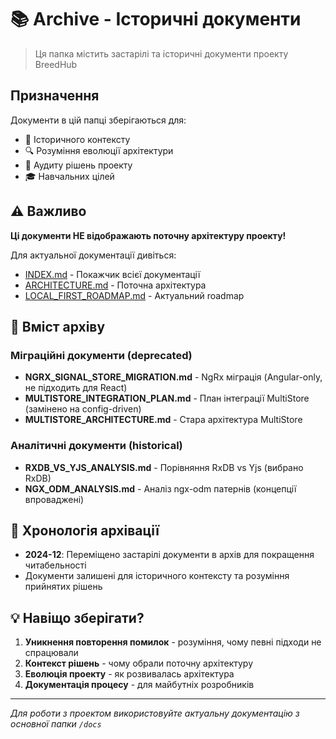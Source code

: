 # 📚 Archive - Історичні документи

> Ця папка містить застарілі та історичні документи проекту BreedHub

## Призначення

Документи в цій папці зберігаються для:
- 📖 Історичного контексту
- 🔍 Розуміння еволюції архітектури
- 📝 Аудиту рішень проекту
- 🎓 Навчальних цілей

## ⚠️ Важливо

**Ці документи НЕ відображають поточну архітектуру проекту!**

Для актуальної документації дивіться:
- [INDEX.md](../INDEX.md) - Покажчик всієї документації
- [ARCHITECTURE.md](../ARCHITECTURE.md) - Поточна архітектура
- [LOCAL_FIRST_ROADMAP.md](../LOCAL_FIRST_ROADMAP.md) - Актуальний roadmap

## 📁 Вміст архіву

### Міграційні документи (deprecated)
- **NGRX_SIGNAL_STORE_MIGRATION.md** - NgRx міграція (Angular-only, не підходить для React)
- **MULTISTORE_INTEGRATION_PLAN.md** - План інтеграції MultiStore (замінено на config-driven)
- **MULTISTORE_ARCHITECTURE.md** - Стара архітектура MultiStore

### Аналітичні документи (historical)
- **RXDB_VS_YJS_ANALYSIS.md** - Порівняння RxDB vs Yjs (вибрано RxDB)
- **NGX_ODM_ANALYSIS.md** - Аналіз ngx-odm патернів (концепції впроваджені)

## 📅 Хронологія архівації

- **2024-12**: Переміщено застарілі документи в архів для покращення читабельності
- Документи залишені для історичного контексту та розуміння прийнятих рішень

## 💡 Навіщо зберігати?

1. **Уникнення повторення помилок** - розуміння, чому певні підходи не спрацювали
2. **Контекст рішень** - чому обрали поточну архітектуру
3. **Еволюція проекту** - як розвивалась архітектура
4. **Документація процесу** - для майбутніх розробників

---

*Для роботи з проектом використовуйте актуальну документацію з основної папки `/docs`*